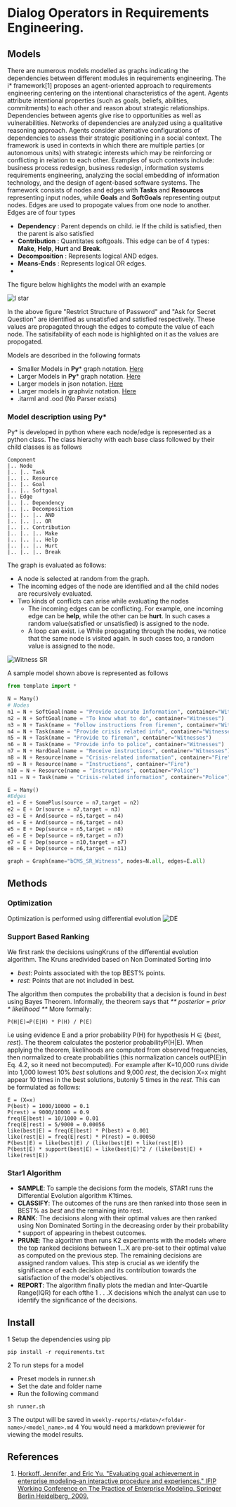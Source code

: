 # Dialog Operators in Requirements Engineering.

## Models

There are numerous models modelled as graphs indicating the dependencies between different modules in
requirements engineering. The i* framework[1] proposes an agent-oriented approach to requirements engineering centering on the intentional characteristics of the agent.  Agents attribute intentional properties (such as goals, beliefs, abilities, commitments) to each other and reason about strategic relationships.  Dependencies between agents give rise to opportunities as well as vulnerabilities.  Networks of dependencies are analyzed using a qualitative reasoning approach.  Agents consider alternative configurations of dependencies to assess their strategic positioning in a social context.
The framework is used in contexts in which there are multiple parties (or autonomous units) with strategic interests which may be reinforcing or conflicting in relation to each other.  Examples of such contexts include: business process redesign, business redesign, information systems requirements engineering, analyzing the social embedding of information technology, and the design of agent-based software systems.
The framework consists of nodes and edges with **Tasks** and **Resources** representing input nodes, while **Goals** and **SoftGoals** representing output nodes. Edges are used to propogate values from one node to another. Edges are of four types
* **Dependency** : Parent depends on child. ie If the child is satisfied, then the parent is also satisfied
* **Contribution** : Quantitates softgoals. This edge can be of 4 types: **Make**, **Help**, **Hurt** and **Break**.
* **Decomposition** : Represents logical AND edges.
* **Means-Ends** : Represents logical OR edges.
* 
The figure below highlights the model with an example

![I star](https://raw.githubusercontent.com/BigFatNoob-NCSU/x9115george2/master/project/Report/img/istar.png)

In the above figure "Restrict Structure of Password" and "Ask for Secret Question" are identified as unsatisfied and satisfied respectively. These values are propagated through the edges to compute the value of each node. The satisifability of each node is highlighted on it as the values are propogated.



Models are described in the following formats
* Smaller Models in **Py*** graph notation. [Here](https://github.com/dr-bigfatnoob/softgoals/tree/master/src/pystar/models)
* Larger Models in **Py*** graph notation. [Here](https://github.com/dr-bigfatnoob/softgoals/blob/master/src/pystar/models/dot_models.py)
* Larger models in json notation. [Here](https://github.com/dr-bigfatnoob/softgoals/tree/master/src/pystar/json)
* Larger models in graphviz notation. [Here](https://github.com/dr-bigfatnoob/softgoals/tree/master/src/pystar/graphviz)
* .itarml and .ood (No Parser exists)

### Model description using **Py***
 Py* is developed in python where each node/edge is represented as a python class. The class hierachy with each base class followed by their child classes is as follows
 
 ```
 Component
 |.. Node
 |.. |.. Task
 |.. |.. Resource
 |.. |.. Goal
 |.. |.. Softgoal
 |.. Edge
 |.. |.. Dependency
 |.. |.. Decomposition
 |.. |.. |.. AND
 |.. |.. |.. OR
 |.. |.. Contribution
 |.. |.. |.. Make
 |.. |.. |.. Help
 |.. |.. |.. Hurt
 |.. |.. |.. Break
```

The graph is evaluated as follows:
* A node is selected at random from the graph.
* The incoming edges of the node are identified and all the child nodes are recursively evaluated.
* Two kinds of conflicts can arise while evaluating the nodes
  * The incoming edges can be conflicting. For example, one incoming edge can be **help**, while the other can be **hurt**. In such cases a random value(satisfied or unsatisfied) is assigned to the node.
  * A loop can exist. i.e While propagating through the nodes, we notice that the same node is visited again. In such cases too, a random value is assigned to the node.

![Witness SR](https://raw.githubusercontent.com/BigFatNoob-NCSU/x9115george2/master/project/Report/img/witness.png)

A sample model shown above is represented as follows

```python
from template import *

N = Many()
# Nodes
n1 = N + SoftGoal(name = "Provide accurate Information", container="Witnesses")
n2 = N + SoftGoal(name = "To know what to do", container="Witnesses")
n3 = N + Task(name = "Follow instructions from firemen", container="Witnesses")
n4 = N + Task(name = "Provide crisis related info", container="Witnesses")
n5 = N + Task(name = "Provide to fireman", container="Witnesses")
n6 = N + Task(name = "Provide info to police", container="Witnesses")
n7 = N + HardGoal(name = "Receive instructions", container="Witnesses")
n8 = N + Resource(name = "Crisis-related information", container="Fire")
n9 = N + Resource(name = "Instructions", container="Fire")
n10 = N + Resource(name = "Instructions", container="Police")
n11 = N + Task(name = "Crisis-related information", container="Police")

E = Many()
#Edges
e1 = E + SomePlus(source = n7,target = n2)
e2 = E + Or(source = n7,target = n3)
e3 = E + And(source = n5,target = n4)
e4 = E + And(source = n6,target = n4)
e5 = E + Dep(source = n5,target = n8)
e6 = E + Dep(source = n9,target = n7)
e7 = E + Dep(source = n10,target = n7)
e8 = E + Dep(source = n6,target = n11)

graph = Graph(name="bCMS_SR_Witness", nodes=N.all, edges=E.all)
```


## Methods

### Optimization

Optimization is performed using differential evolution
![DE](_img/de.png)

### Support Based Ranking

We first rank the decisions usingKruns of the differential evolution algorithm. The Kruns aredivided based on Non Dominated Sorting into

* _best_: Points associated with the top BEST% points.
* _rest_: Points that are not included in best.

The algorithm then computes the probability that a decision is found in _best_ using Bayes Theorem. Informally, the theorem says that _** posterior = prior * likelihood **_ More formally:

```
P(H|E)=P(E|H) * P(H) / P(E)
```

i.e using evidence E and a prior probability P(H) for hypothesis H ∈ {_best_, _rest_}. The theorem calculates the posterior probabilityP(H|E). When applying the theorem, likelihoods are computed from observed frequencies, then normalized to create probabilities (this normalization cancels outP(E)in Eq. 4.2, so it need not becomputed). For example after K=10,000 runs divide into 1,000 lowest 10% _best_ solutions and 9,000 _rest_, the decision X=x might appear 10 times in the best solutions, butonly 5 times in the _rest_. This can be formulated as follows:

```
E = (X=x)
P(best) = 1000/10000 = 0.1
P(rest) = 9000/10000 = 0.9
freq(E|best) = 10/1000 = 0.01
freq(E|rest) = 5/9000 = 0.00056 
like(best|E) = freq(E|best) * P(best) = 0.001
like(rest|E) = freq(E|rest) * P(rest) = 0.00050
P(best|E) = like(best|E) / (like(best|E) + like(rest|E))
P(best|E) * support(best|E) = like(best|E)^2 / (like(best|E) + like(rest|E))
```

### Star1 Algorithm

* **SAMPLE**: To sample the decisions form the models, STAR1 runs the Differential Evolution algorithm K1times.
* **CLASSIFY**: The outcomes of the runs are then ranked into those seen in BEST% as _best_ and the remaining into rest.
* **RANK**: The decisions along with their optimal values are then ranked using Non Dominated Sorting in the decreasing order by their probability * support of appearing in thebest outcomes.
* **PRUNE**: The algorithm then runs K2 experiments with the models where the top ranked decisions between 1...X are pre-set to their optimal value as computed on the previous step. The remaining decisions are assigned random values. This step is crucial as we identify the significance of each decision and its contribution towards the satisfaction of the model's objectives.
* **REPORT**: The algorithm finally plots the median and Inter-Quartile Range(IQR) for each ofthe 1 . . .X decisions which the analyst can use to identify the significance of the decisions.


## Install

1  Setup the dependencies using pip
```
pip install -r requirements.txt
```
2  To run steps for a model
* Preset models in runner.sh
* Set the date and folder name
* Run the following command
```
sh runner.sh
```
3 The output will be saved in ```weekly-reports/<date>/<folder-name>/<model_name>.md```
4 You would need a markdown previewer for viewing the model results.

## References
1. [Horkoff, Jennifer, and Eric Yu. "Evaluating goal achievement in enterprise modeling–an interactive procedure and experiences." IFIP Working Conference on The Practice of Enterprise Modeling. Springer Berlin Heidelberg, 2009.](http://www.cs.toronto.edu/pub/eric/PoEM09-JH.pdf)
